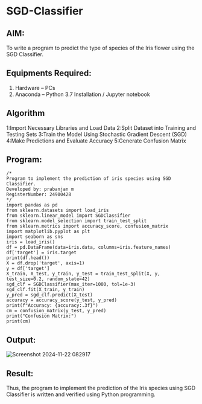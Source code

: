 # SGD-Classifier
## AIM:
To write a program to predict the type of species of the Iris flower using the SGD Classifier.

## Equipments Required:
1. Hardware – PCs
2. Anaconda – Python 3.7 Installation / Jupyter notebook

## Algorithm
1:Import Necessary Libraries and Load Data
2:Split Dataset into Training and Testing Sets
3:Train the Model Using Stochastic Gradient Descent (SGD)
4:Make Predictions and Evaluate Accuracy
5:Generate Confusion Matrix

## Program:
```
/*
Program to implement the prediction of iris species using SGD Classifier.
Developed by: prabanjan m
RegisterNumber: 24900428 
*/
import pandas as pd
from sklearn.datasets import load_iris
from sklearn.linear_model import SGDClassifier
from sklearn.model_selection import train_test_split
from sklearn.metrics import accuracy_score, confusion_matrix
import matplotlib.pyplot as plt
import seaborn as sns
iris = load_iris()
df = pd.DataFrame(data=iris.data, columns=iris.feature_names)
df['target'] = iris.target
print(df.head())
X = df.drop('target', axis=1)
y = df['target']
X_train, X_test, y_train, y_test = train_test_split(X, y, test_size=0.2, random_state=42)
sgd_clf = SGDClassifier(max_iter=1000, tol=1e-3)
sgd_clf.fit(X_train, y_train)
y_pred = sgd_clf.predict(X_test)
accuracy = accuracy_score(y_test, y_pred)
print(f"Accuracy: {accuracy:.3f}")
cm = confusion_matrix(y_test, y_pred)
print("Confusion Matrix:")
print(cm)
```

## Output:
![Screenshot 2024-11-22 082917](https://github.com/user-attachments/assets/255c8576-c664-4161-89c6-479cac81ac6f)



## Result:
Thus, the program to implement the prediction of the Iris species using SGD Classifier is written and verified using Python programming.
